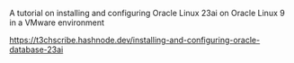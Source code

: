 A tutorial on installing and configuring Oracle Linux 23ai on Oracle Linux 9 in a VMware environment 

https://t3chscribe.hashnode.dev/installing-and-configuring-oracle-database-23ai
